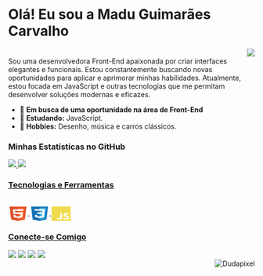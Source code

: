 # Olá! Eu sou a Madu Guimarães Carvalho
<img align="right" height="180" src="https://github.com/user-attachments/assets/ee9a437b-9c58-40a5-a365-c521922b38e1"/>
</br>
Sou uma desenvolvedora Front-End apaixonada por criar interfaces elegantes e funcionais. Estou constantemente buscando novas oportunidades para aplicar e aprimorar minhas habilidades. Atualmente, estou focada em JavaScript e outras tecnologias que me permitam desenvolver soluções modernas e eficazes.

- 🔭 **Em busca de uma oportunidade na área de Front-End**
- 🌱 **Estudando:** JavaScript.
- 🎨 **Hobbies:** Desenho, música e carros clássicos.

### Minhas Estatísticas no GitHub

<div>
   <a href="https://github.com/Madu-Guimaraes">
   <img height="180em" src="https://github-readme-stats.vercel.app/api?username=Madu-Guimaraes&show_icons=true&theme=tokyonight&include_all_commits=true&count_private=true"/>
   <img height="180em" src="https://github-readme-stats.vercel.app/api/top-langs/?username=Madu-Guimaraes&layout=compact&langs_count=6&theme=tokyonight"/>
</div>

### Tecnologias e Ferramentas

<div style="display: inline_block"><br>
  <img align="center" alt="HTML" height="30" width="40" src="https://raw.githubusercontent.com/devicons/devicon/master/icons/html5/html5-original.svg">
  <img align="center" alt="CSS" height="30" width="40" src="https://raw.githubusercontent.com/devicons/devicon/master/icons/css3/css3-original.svg">
  <img align="center" alt="JavaScript" height="30" width="40" src="https://raw.githubusercontent.com/devicons/devicon/master/icons/javascript/javascript-plain.svg">
</div>

### Conecte-se Comigo

<div>
  <a href="https://www.linkedin.com/in/madu-guimaraes-carvalho/" target="_blank"><img src="https://img.shields.io/badge/-LinkedIn-%230077B5?style=for-the-badge&logo=linkedin&logoColor=white" target="_blank"></a>
  <a href="mailto:madu.guimaraes@example.com"><img src="https://img.shields.io/badge/-Email-%23333?style=for-the-badge&logo=gmail&logoColor=white" target="_blank"></a>
  <a href="https://github.com/Madu-Guimaraes" target="_blank"><img src="https://img.shields.io/badge/-GitHub-%23333?style=for-the-badge&logo=github&logoColor=white" target="_blank"></a>
   <a href="https://www.instagram.com/_mariaguimar_/" target="_blank"><img src="https://img.shields.io/badge/-Instagram-%23E4405F?style=for-the-badge&logo=instagram&logoColor=white" target="_blank"></a>
</div>
 
<div>
 <img align="right" alt="Dudapixel" height="130em" src="https://github.com/Madu-Guimaraes/Madu-Guimaraes/assets/146151781/541978cc-90d2-41fc-be41-77f0e4ad346f)">
</div>
